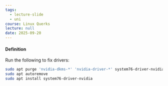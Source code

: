 ```yaml
---
tags:
  - lecture-slide
  - uni
course: Linux Querks
lecture: null
date: 2025-09-20
---
```


#### Definition


Run the following to fix drivers:
```bash
sudo apt purge 'nvidia-dkms-*' 'nvidia-driver-*' system76-driver-nvidia
sudo apt autoremove
sudo apt install system76-driver-nvidia
```
